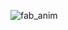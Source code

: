 ![fab_anim](https://user-images.githubusercontent.com/13892323/112208448-5e20c900-8c3e-11eb-969f-8e9a6e42754c.gif)
